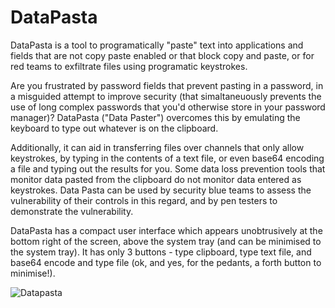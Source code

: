 # DataPasta
DataPasta is a tool to programatically "paste" text into applications and fields that are not copy paste enabled or that block copy and paste, or for red teams to exfiltrate files using programatic keystrokes.

Are you frustrated by password fields that prevent pasting in a password, in a misguided attempt to improve security (that simaltaneuously prevents the use of long complex passwords that you'd otherwise store in your password manager)?  DataPasta ("Data Paster") overcomes this by emulating the keyboard to type out whatever is on the clipboard.

Additionally, it can aid in transferring files over channels that only allow keystrokes, by typing in the contents of a text file, or even base64 encoding a file and typing out the results for you.  Some data loss prevention tools that monitor data pasted from the clipboard do not monitor data entered as keystrokes.  Data Pasta can be used by security blue teams  to assess the vulnerability of their controls in this regard, and by pen testers to demonstrate the vulnerability.

DataPasta has a compact user interface which appears unobtrusively at the bottom right of the screen, above the system tray (and can be minimised to the system tray).  It has only 3 buttons - type clipboard, type text file, and base64 encode and type file (ok, and yes, for the pedants, a forth button to minimise!).

![Datapasta](https://github.com/user-attachments/assets/a4a0b495-12fa-4286-b507-bbe6f3b9798e)
